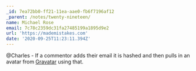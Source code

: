 ```yaml
---
_id: 7ea72bb0-ff21-11ea-aae0-fb6f7196af12
_parent: /notes/twenty-nineteen/
name: Michael Rose
email: 7c78c2359dc31fa27485199a1895d9e2
url: 'https://mademistakes.com'
date: '2020-09-25T11:23:11.394Z'
---
```

@Charles - If a commentor adds their email it is hashed and then pulls in an avatar from [Gravatar](https://en.gravatar.com/) using that.
